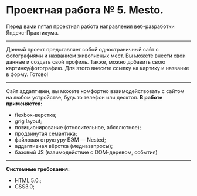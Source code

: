 # Проектная работа № 5. Mesto.

Перед вами пятая проектная работа направления веб-разработки Яндекс-Практикума.
***
Данный проект представляет собой одностраничный сайт с фотографиями и названием живописных мест. 
Вы можете внести свои данные и создать свой профиль. Также, можно добавить свою картинку/фотографию. Для этого внесите ссылку на картику и название в форму. Готово!
***
Сайт аддаптивен, вы можете комфортно взаимодействовать с сайтом на любом устройстве, будь то телефон или десктоп.
**В работе применяется:**
* flexbox-верстка;
* grig layout;
* позиционирование (относительное, абсолютное);
* продвинутая семантика;
* файловая структуру БЭМ — Nested;
* аддаптивная вёрстка (медиазапросы);
* базовый JS (взаимодействие с DOM-деревом, события)

***
**Системные требования:**
* HTML 5.0.;
* CSS3.0;
